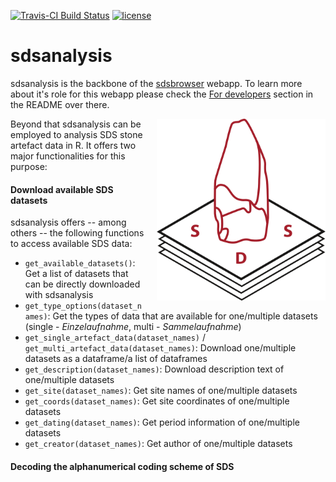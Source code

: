 [![Travis-CI Build
Status](https://travis-ci.org/Johanna-Mestorf-Academy/sdsanalysis.svg?branch=master)](https://travis-ci.org/Johanna-Mestorf-Academy/sdsanalysis)
[![license](https://img.shields.io/badge/license-GPL%202-B50B82.svg)](https://github.com/nevrome/sdsanalysis/blob/master/LICENSE)

# sdsanalysis

sdsanalysis is the backbone of the [sdsbrowser](https://github.com/Johanna-Mestorf-Academy/sdsbrowser) webapp. To learn more about it's role for this webapp please check the [For developers](https://github.com/Johanna-Mestorf-Academy/sdsbrowser#for-developers) section in the README over there. 

<img align="right" style="padding-left:20px; padding-bottom:10px;" src="https://raw.githubusercontent.com/Johanna-Mestorf-Academy/sdsbrowser/master/inst/sds_logo/colour/Logo_SDS_colour_300dpi.png" width = 270>

Beyond that sdsanalysis can be employed to analysis SDS stone artefact data in R. It offers two major functionalities for this purpose:

#### **Download available SDS datasets**

sdsanalysis offers -- among others -- the following functions to access available SDS data:

- `get_available_datasets()`: Get a list of datasets that can be directly downloaded with sdsanalysis
- `get_type_options(dataset_names)`: Get the types of data that are available for one/multiple datasets (single - *Einzelaufnahme*, multi - *Sammelaufnahme*)
- `get_single_artefact_data(dataset_names)` / `get_multi_artefact_data(dataset_names)`: Download one/multiple datasets as a dataframe/a list of dataframes
- `get_description(dataset_names)`: Download description text of one/multiple datasets
- `get_site(dataset_names)`: Get site names of one/multiple datasets
- `get_coords(dataset_names)`: Get site coordinates of one/multiple datasets
- `get_dating(dataset_names)`: Get period information of one/multiple datasets
- `get_creator(dataset_names)`: Get author of one/multiple datasets


#### **Decoding the alphanumerical coding scheme of SDS**

